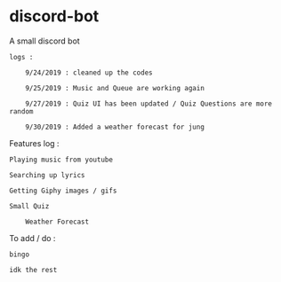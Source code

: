 # discord-bot
A small discord bot

	logs :

		9/24/2019 : cleaned up the codes

		9/25/2019 : Music and Queue are working again

		9/27/2019 : Quiz UI has been updated / Quiz Questions are more random

		9/30/2019 : Added a weather forecast for jung


  Features log :
  
  	Playing music from youtube

  	Searching up lyrics

  	Getting Giphy images / gifs

  	Small Quiz

		Weather Forecast

  To add / do :

  	bingo

  	idk the rest
